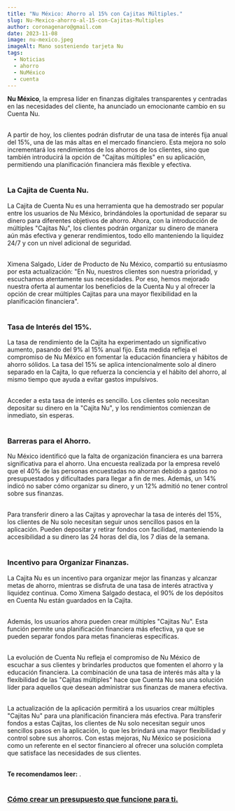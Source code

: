 ```yaml
---
title: "Nu México: Ahorro al 15% con Cajitas Múltiples."
slug: Nu-Mexico-ahorro-al-15-con-Cajitas-Multiples
author: coronagenaro@gmail.com
date: 2023-11-08
image: nu-mexico.jpeg
imageAlt: Mano sosteniendo tarjeta Nu
tags:
  - Noticias
  - ahorro
  - NuMéxico
  - cuenta
---
```

**Nu México**, la empresa líder en finanzas digitales transparentes y centradas en las necesidades del cliente, ha anunciado un emocionante cambio en su Cuenta Nu. <br/><br/>

A partir de hoy, los clientes podrán disfrutar de una tasa de interés fija anual del 15%, una de las más altas en el mercado financiero. Esta mejora no solo incrementará los rendimientos de los ahorros de los clientes, sino que también introducirá la opción de "Cajitas múltiples" en su aplicación, permitiendo una planificación financiera más flexible y efectiva.<br/><br/>

### La Cajita de Cuenta Nu.

La Cajita de Cuenta Nu es una herramienta que ha demostrado ser popular entre los usuarios de Nu México, brindándoles la oportunidad de separar su dinero para diferentes objetivos de ahorro. Ahora, con la introducción de múltiples "Cajitas Nu", los clientes podrán organizar su dinero de manera aún más efectiva y generar rendimientos, todo ello manteniendo la liquidez 24/7 y con un nivel adicional de seguridad.<br/><br/>

Ximena Salgado, Líder de Producto de Nu México, compartió su entusiasmo por esta actualización: "En Nu, nuestros clientes son nuestra prioridad, y escuchamos atentamente sus necesidades. Por eso, hemos mejorado nuestra oferta al aumentar los beneficios de la Cuenta Nu y al ofrecer la opción de crear múltiples Cajitas para una mayor flexibilidad en la planificación financiera".<br/><br/>

### Tasa de Interés del 15%.

La tasa de rendimiento de la Cajita ha experimentado un significativo aumento, pasando del 9% al 15% anual fijo. Esta medida refleja el compromiso de Nu México en fomentar la educación financiera y hábitos de ahorro sólidos. La tasa del 15% se aplica intencionalmente solo al dinero separado en la Cajita, lo que refuerza la conciencia y el hábito del ahorro, al mismo tiempo que ayuda a evitar gastos impulsivos.<br/><br/>

Acceder a esta tasa de interés es sencillo. Los clientes solo necesitan depositar su dinero en la "Cajita Nu", y los rendimientos comienzan de inmediato, sin esperas.<br/><br/>

### Barreras para el Ahorro.

Nu México identificó que la falta de organización financiera es una barrera significativa para el ahorro. Una encuesta realizada por la empresa reveló que el 40% de las personas encuestadas no ahorran debido a gastos no presupuestados y dificultades para llegar a fin de mes. Además, un 14% indicó no saber cómo organizar su dinero, y un 12% admitió no tener control sobre sus finanzas.<br/><br/>

Para transferir dinero a las Cajitas y aprovechar la tasa de interés del 15%, los clientes de Nu solo necesitan seguir unos sencillos pasos en la aplicación. Pueden depositar y retirar fondos con facilidad, manteniendo la accesibilidad a su dinero las 24 horas del día, los 7 días de la semana.<br/><br/>

### Incentivo para Organizar Finanzas.

La Cajita Nu es un incentivo para organizar mejor las finanzas y alcanzar metas de ahorro, mientras se disfruta de una tasa de interés atractiva y liquidez continua. Como Ximena Salgado destaca, el 90% de los depósitos en Cuenta Nu están guardados en la Cajita.<br/><br/>

Además, los usuarios ahora pueden crear múltiples "Cajitas Nu". Esta función permite una planificación financiera más efectiva, ya que se pueden separar fondos para metas financieras específicas.<br/><br/>

La evolución de Cuenta Nu refleja el compromiso de Nu México de escuchar a sus clientes y brindarles productos que fomenten el ahorro y la educación financiera. La combinación de una tasa de interés más alta y la flexibilidad de las "Cajitas múltiples" hace que Cuenta Nu sea una solución líder para aquellos que desean administrar sus finanzas de manera efectiva.<br/><br/>

La actualización de la aplicación permitirá a los usuarios crear múltiples "Cajitas Nu" para una planificación financiera más efectiva. Para transferir fondos a estas Cajitas, los clientes de Nu solo necesitan seguir unos sencillos pasos en la aplicación, lo que les brindará una mayor flexibilidad y control sobre sus ahorros. Con estas mejoras, Nu México se posiciona como un referente en el sector financiero al ofrecer una solución completa que satisface las necesidades de sus clientes.<br/><br/>

**T﻿e recomendamos leer:** .<br/><br/>

### **[Cómo crear un presupuesto que funcione para ti.](https://oasisfinanciero.com/blog/2023-11-01/como-crear-un-presupuesto-que-funcione-para-ti/)**

[](https://oasisfinanciero.com/blog/2023-11-01/como-crear-un-presupuesto-que-funcione-para-ti/)<!--EndFragment-->